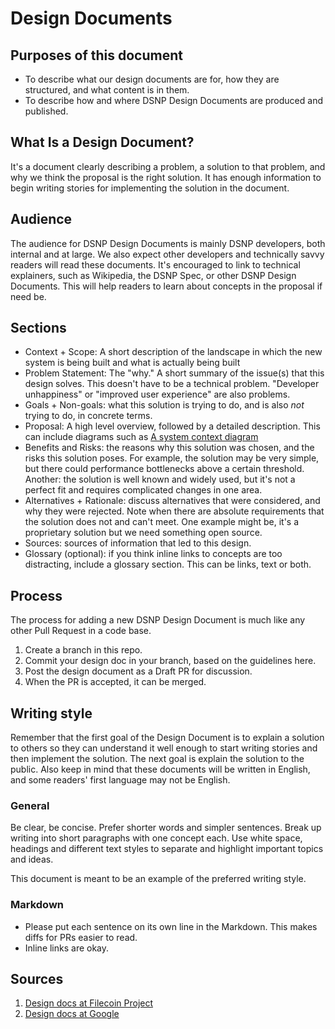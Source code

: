 # Design Documents

## Purposes of this document
* To describe what our design documents are for, how they are structured, and what content is in them.
* To describe how and where DSNP Design Documents are produced and published.

## What Is a Design Document?
It's a document clearly describing a problem, a solution to that problem, and why we think the proposal is the right solution.
It has enough information to begin writing stories for implementing the solution in the document.
 
## Audience
The audience for DSNP Design Documents is mainly DSNP developers, both internal and at large.
We also expect other developers and technically savvy readers will read these documents. 
It's encouraged to link to technical explainers, such as Wikipedia, the DSNP Spec, or other DSNP Design Documents.
This will help readers to learn about concepts in the proposal if need be.

## Sections
* Context + Scope: A short description of the landscape in which the new system is being built and what is actually being built
* Problem Statement: The "why." A short summary of the issue(s) that this design solves.
    This doesn't have to be a technical problem. 
    "Developer unhappiness" or "improved user experience" are also problems.
* Goals + Non-goals:  what this solution is trying to do, and is also _not_ trying to do, in concrete terms.
* Proposal: A high level overview, followed by a detailed description.
    This can include diagrams such as [A system context diagram](https://en.wikipedia.org/wiki/System_context_diagram)
* Benefits and Risks: the reasons why this solution was chosen, and the risks this solution poses.
    For example, the solution may be very simple, but there could performance bottlenecks above a certain threshold.
    Another: the solution is well known and widely used, but it's not a perfect fit and requires complicated changes in one area.   
* Alternatives + Rationale:  discuss alternatives that were considered, and why they were rejected. 
    Note when there are absolute requirements that the solution does not and can't meet.
    One example might be, it's a proprietary solution but we need something open source.
* Sources: sources of information that led to this design.
* Glossary (optional): if you think inline links to concepts are too distracting, include a glossary section. 
    This can be links, text or both.

## Process
The process for adding a new DSNP Design Document is much like any other Pull Request in a code base.
1. Create a branch in this repo.
2. Commit your design doc in your branch, based on the guidelines here.
3. Post the design document as a Draft PR for discussion.
4. When the PR is accepted, it can be merged.

## Writing style
Remember that the first goal of the Design Document is to explain a solution to others so they can understand it well enough to start writing stories and then implement the solution. The next goal is explain the solution to the public. Also keep in mind that these documents will be written in English, and some readers' first language may not be English.

### General
Be clear, be concise. Prefer shorter words and simpler sentences. Break up writing into short paragraphs with one concept each.
Use white space, headings and different text styles to separate and highlight important topics and ideas.

This document is meant to be an example of the preferred writing style.

### Markdown
* Please put each sentence on its own line in the Markdown.
    This makes diffs for PRs easier to read.
* Inline links are okay.

## Sources
1. [Design docs at Filecoin Project](https://github.com/filecoin-project/designdocs)
2. [Design docs at Google](https://www.industrialempathy.com/posts/design-docs-at-google/)

